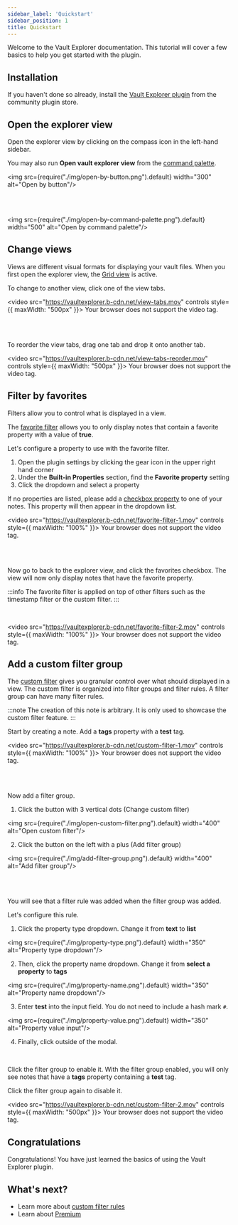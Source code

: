 ```yaml
---
sidebar_label: 'Quickstart'
sidebar_position: 1
title: Quickstart
---
```


<span className="large-text">Welcome to the Vault Explorer documentation. This tutorial will cover a few basics to help you get started with the plugin.</span>

## Installation
If you haven't done so already, install the [Vault Explorer plugin](https://obsidian.md/plugins?id=vault-explorer) from the community plugin store.

## Open the explorer view

Open the explorer view by clicking on the compass icon in the left-hand sidebar.

You may also run **Open vault explorer view** from the [command palette](https://help.obsidian.md/Plugins/Command+palette).

<img src={require("./img/open-by-button.png").default} width="300" alt="Open by button"/>

<br/>
<br/>

<img src={require("./img/open-by-command-palette.png").default} width="500" alt="Open by command palette"/>

## Change views

Views are different visual formats for displaying your vault files. When you first open the explorer view, the [Grid view](/docs/views/grid) is active.

To change to another view, click one of the view tabs.

<video src="https://vaultexplorer.b-cdn.net/view-tabs.mov" controls style={{ maxWidth: "500px" }}>
  Your browser does not support the video tag.
</video>

<br/>
<br/>

To reorder the view tabs, drag one tab and drop it onto another tab.

<video src="https://vaultexplorer.b-cdn.net/view-tabs-reorder.mov" controls style={{ maxWidth: "500px" }}>
  Your browser does not support the video tag.
</video>

## Filter by favorites

Filters allow you to control what is displayed in a view.

The [favorite filter](/docs/filters/favorite-filter) allows you to only display notes that contain a favorite property with a value of **true**.

Let's configure a property to use with the favorite filter.

1. Open the plugin settings by clicking the gear icon in the upper right hand corner
2. Under the **Built-in Properties** section, find the **Favorite property** setting
3. Click the dropdown and select a property

If no properties are listed, please add a [checkbox property](https://help.obsidian.md/Editing+and+formatting/Properties) to one of your notes. This property will then appear in the dropdown list.

<video src="https://vaultexplorer.b-cdn.net/favorite-filter-1.mov" controls style={{ maxWidth: "100%" }}>
  Your browser does not support the video tag.
</video>

<br/>
<br/>

Now go to back to the explorer view, and click the favorites checkbox. The view will now only display notes that have the favorite property.

:::info
The favorite filter is applied on top of other filters such as the timestamp filter or the custom filter.
:::

<br/>

<video src="https://vaultexplorer.b-cdn.net/favorite-filter-2.mov" controls style={{ maxWidth: "100%" }}>
  Your browser does not support the video tag.
</video>


## Add a custom filter group

The [custom filter](/docs/filters/custom-filter) gives you granular control over what should displayed in a view. The custom filter is organized into filter groups and filter rules. A filter group can have many filter rules.

:::note
The creation of this note is arbitrary. It is only used to showcase the custom filter feature.
:::

Start by creating a note. Add a **tags** property with a **test** tag.


<video src="https://vaultexplorer.b-cdn.net/custom-filter-1.mov" controls style={{ maxWidth: "100%" }}>
  Your browser does not support the video tag.
</video>

<br/>
<br/>

Now add a filter group.

1. Click the button with 3 vertical dots (Change custom filter)

<img src={require("./img/open-custom-filter.png").default} width="400" alt="Open custom filter"/>


2. Click the button on the left with a plus (Add filter group)

<img src={require("./img/add-filter-group.png").default} width="400" alt="Add filter group"/>

<br/>
<br/>

You will see that a filter rule was added when the filter group was added.

Let's configure this rule.

1. Click the property type dropdown. Change it from **text** to **list**

<img src={require("./img/property-type.png").default} width="350" alt="Property type dropdown"/>

2. Then, click the property name dropdown. Change it from **select a property** to **tags**

<img src={require("./img/property-name.png").default} width="350" alt="Property name dropdown"/>

3. Enter **test** into the input field. You do not need to include a hash mark `#`.

<img src={require("./img/property-value.png").default} width="350" alt="Property value input"/>

4. Finally, click outside of the modal.

<br/>

Click the filter group to enable it. With the filter group enabled, you will only see notes that have a **tags** property containing a **test** tag.

Click the filter group again to disable it.

<video src="https://vaultexplorer.b-cdn.net/custom-filter-2.mov" controls style={{ maxWidth: "500px" }}>
  Your browser does not support the video tag.
</video>

## Congratulations

Congratulations! You have just learned the basics of using the Vault Explorer plugin.

## What's next?
- Learn more about [custom filter rules](/docs/filters/custom-filter#filter-rules)
- Learn about [Premium](/docs/premium)